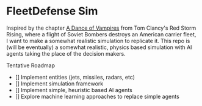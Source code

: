 # FleetDefense Sim

Inspired by the chapter [A Dance of Vampires](https://www.youtube.com/watch?v=zo8FhChnyq0) from Tom Clancy's Red Storm Rising, where a flight of Soviet Bombers destroys an American carrier fleet, I want to make a somewhat realistic simulation to replicate it.
This repo is (will be eventually) a somewhat realistic, physics based simulation with AI agents taking the place of the decision makers. 

Tentative Roadmap

* [] Implement entities (jets, missiles, radars, etc)
* [] Implement simulation framework
* [] Implement simple, heuristic based AI agents
* [] Explore machine learning approaches to replace simple agents


